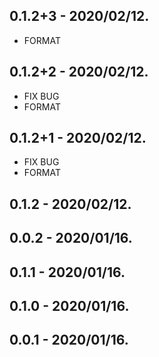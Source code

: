 ## 0.1.2+3 - 2020/02/12.
 - FORMAT
## 0.1.2+2 - 2020/02/12.
 - FIX BUG
 - FORMAT
## 0.1.2+1 - 2020/02/12.
 - FIX BUG
 - FORMAT
## 0.1.2 - 2020/02/12.
## 0.0.2 - 2020/01/16.
## 0.1.1 - 2020/01/16.
## 0.1.0 - 2020/01/16.
## 0.0.1 - 2020/01/16.
